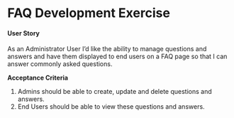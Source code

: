 # FAQ Development Exercise

#### **User Story** 
As an Administrator User I’d like the ability to manage questions
and answers and have them displayed to end users on a FAQ
page so that I can answer commonly asked questions.

**Acceptance Criteria**
1. Admins should be able to create, update and delete questions and answers.
2. End Users should be able to view these questions and answers.
